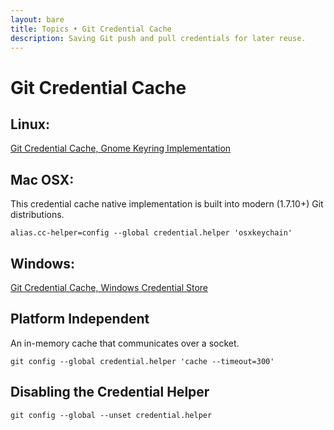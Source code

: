 ```yaml
---
layout: bare
title: Topics • Git Credential Cache
description: Saving Git push and pull credentials for later reuse.
---
```



# Git Credential Cache

## Linux:

[Git Credential Cache, Gnome Keyring Implementation](https://github.com/shugo/git-credential-gnomekeyring)


## Mac OSX:

This credential cache native implementation is built into modern (1.7.10+) Git distributions.

    alias.cc-helper=config --global credential.helper 'osxkeychain'


## Windows:

[Git Credential Cache, Windows Credential Store](https://github.com/anurse/git-credential-winstore)


## Platform Independent

An in-memory cache that communicates over a socket.

	git config --global credential.helper 'cache --timeout=300'

## Disabling the Credential Helper

    git config --global --unset credential.helper
